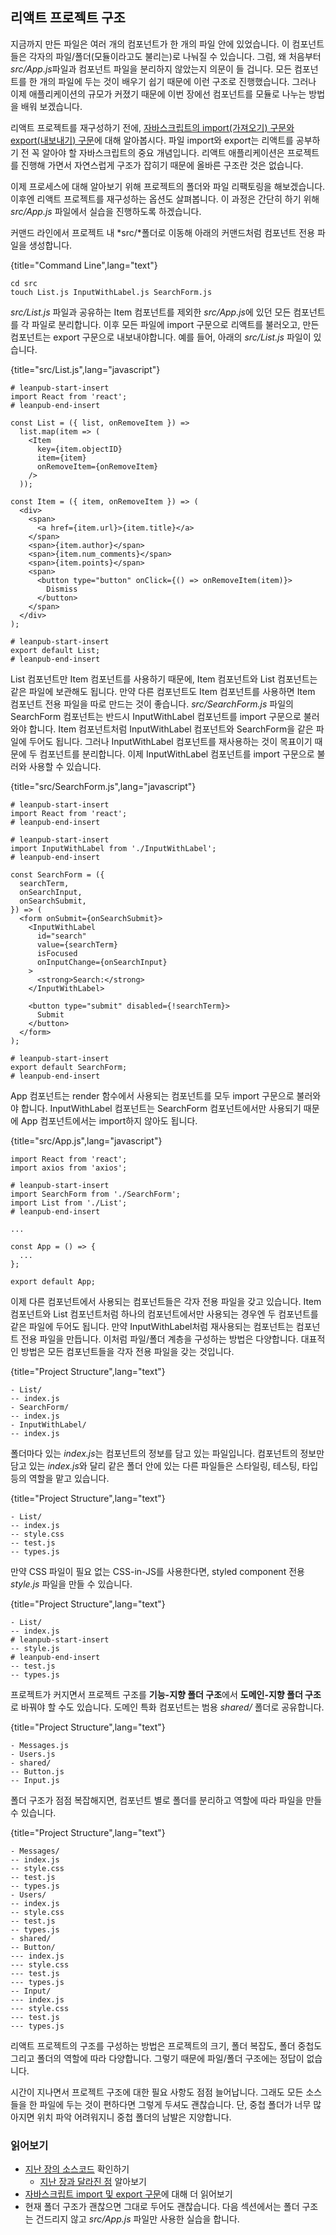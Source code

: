 ## 리액트 프로젝트 구조

지금까지 만든 파일은 여러 개의 컴포넌트가 한 개의 파일 안에 있었습니다. 이 컴포넌트들은 각자의 파일/폴더(모듈이라고도 불리는)로 나눠질 수 있습니다. 그럼, 왜 처음부터 *src/App.js*파일과 컴포넌트 파일을 분리하지 않았는지 의문이 들 겁니다. 모든 컴포넌트를 한 개의 파일에 두는 것이 배우기 쉽기 때문에 이런 구조로 진행했습니다. 그러나 이제 애플리케이션의 규모가 커졌기 때문에 이번 장에선 컴포넌트를 모듈로 나누는 방법을 배워 보겠습니다. 

리액트 프로젝트를 재구성하기 전에, [자바스크립트의 import(가져오기) 구문와 export(내보내기) 구문](https://www.robinwieruch.de/javascript-import-export)에 대해 알아봅시다. 파일 import와 export는 리액트를 공부하기 전 꼭 알아야 할 자바스크립트의 중요 개념입니다. 리액트 애플리케이션은 프로젝트를 진행해 가면서 자연스럽게 구조가 잡히기 때문에 올바른 구조란 것은 없습니다.

이제 프로세스에 대해 알아보기 위해 프로젝트의 폴더와 파일 리팩토링을 해보겠습니다. 이후엔 리액트 프로젝트를 재구성하는 옵션도 살펴봅니다. 이 과정은 간단히 하기 위해 *src/App.js* 파일에서 실습을 진행하도록 하겠습니다. 

커맨드 라인에서 프로젝트 내 *src/*폴더로 이동해 아래의 커맨드처럼 컴포넌트 전용 파일을 생성합니다. 

{title="Command Line",lang="text"}
~~~~~~~
cd src
touch List.js InputWithLabel.js SearchForm.js
~~~~~~~

*src/List.js* 파일과 공유하는 Item 컴포넌트를 제외한  *src/App.js*에 있던 모든 컴포넌트를 각 파일로 분리합니다. 이후 모든 파일에 import 구문으로 리액트를 불러오고, 만든 컴포넌트는 export 구문으로 내보내야합니다. 예를 들어, 아래의 *src/List.js* 파일이 있습니다.

{title="src/List.js",lang="javascript"}
~~~~~~~
# leanpub-start-insert
import React from 'react';
# leanpub-end-insert

const List = ({ list, onRemoveItem }) =>
  list.map(item => (
    <Item
      key={item.objectID}
      item={item}
      onRemoveItem={onRemoveItem}
    />
  ));

const Item = ({ item, onRemoveItem }) => (
  <div>
    <span>
      <a href={item.url}>{item.title}</a>
    </span>
    <span>{item.author}</span>
    <span>{item.num_comments}</span>
    <span>{item.points}</span>
    <span>
      <button type="button" onClick={() => onRemoveItem(item)}>
        Dismiss
      </button>
    </span>
  </div>
);

# leanpub-start-insert
export default List;
# leanpub-end-insert
~~~~~~~

List 컴포넌트만 Item 컴포넌트를 사용하기 때문에, Item 컴포넌트와 List 컴포넌트는 같은 파일에 보관해도 됩니다. 만약 다른 컴포넌트도 Item 컴포넌트를 사용하면 Item 컴포넌트 전용 파일을 따로 만드는 것이 좋습니다. *src/SearchForm.js* 파일의 SearchForm 컴포넌트는 반드시 InputWithLabel 컴포넌트를 import 구문으로 불러와야 합니다. Item 컴포넌트처럼 InputWithLabel 컴포넌트와 SearchForm을 같은 파일에 두어도 됩니다. 그러나 InputWithLabel 컴포넌트를 재사용하는 것이 목표이기 때문에 두 컴포넌트를 분리합니다. 이제 InputWithLabel 컴포넌트를 import 구문으로 불러와 사용할 수 있습니다.

{title="src/SearchForm.js",lang="javascript"}
~~~~~~~
# leanpub-start-insert
import React from 'react';
# leanpub-end-insert

# leanpub-start-insert
import InputWithLabel from './InputWithLabel';
# leanpub-end-insert

const SearchForm = ({
  searchTerm,
  onSearchInput,
  onSearchSubmit,
}) => (
  <form onSubmit={onSearchSubmit}>
    <InputWithLabel
      id="search"
      value={searchTerm}
      isFocused
      onInputChange={onSearchInput}
    >
      <strong>Search:</strong>
    </InputWithLabel>

    <button type="submit" disabled={!searchTerm}>
      Submit
    </button>
  </form>
);

# leanpub-start-insert
export default SearchForm;
# leanpub-end-insert
~~~~~~~

App 컴포넌트는 render 함수에서 사용되는 컴포넌트를 모두 import 구문으로 불러와야 합니다. InputWithLabel 컴포넌트는 SearchForm 컴포넌트에서만 사용되기 때문에 App 컴포넌트에서는 import하지 않아도 됩니다.

{title="src/App.js",lang="javascript"}
~~~~~~~
import React from 'react';
import axios from 'axios';

# leanpub-start-insert
import SearchForm from './SearchForm';
import List from './List';
# leanpub-end-insert

...

const App = () => {
  ...
};

export default App;
~~~~~~~

이제 다른 컴포넌트에서 사용되는 컴포넌트들은 각자 전용 파일을 갖고 있습니다. Item 컴포넌트와 List 컴포넌트처럼 하나의 컴포넌트에서만 사용되는 경우엔 두 컴포넌트를 같은 파일에 두어도 됩니다. 만약 InputWithLabel처럼 재사용되는 컴포넌트는 컴포넌트 전용 파일을 만듭니다. 이처럼 파일/폴더 계층을 구성하는 방법은 다양합니다. 대표적인 방법은 모든 컴포넌트들을 각자 전용 파일을 갖는 것입니다.  

{title="Project Structure",lang="text"}
~~~~~~~
- List/
-- index.js
- SearchForm/
-- index.js
- InputWithLabel/
-- index.js
~~~~~~~

폴더마다 있는 *index.js*는 컴포넌트의 정보를 담고 있는 파일입니다. 컴포넌트의 정보만 담고 있는 *index.js*와 달리 같은 폴더 안에 있는 다른 파일들은 스타일링, 테스팅, 타입 등의 역할을 맡고 있습니다.

{title="Project Structure",lang="text"}
~~~~~~~
- List/
-- index.js
-- style.css
-- test.js
-- types.js
~~~~~~~

만약 CSS 파일이 필요 없는 CSS-in-JS를 사용한다면,  styled component 전용 *style.js* 파일을 만들 수 있습니다. 

{title="Project Structure",lang="text"}
~~~~~~~
- List/
-- index.js
# leanpub-start-insert
-- style.js
# leanpub-end-insert
-- test.js
-- types.js
~~~~~~~

프로젝트가 커지면서 프로젝트 구조를 **기능-지향 폴더 구조**에서 **도메인-지향 폴더 구조**로 바꿔야 할 수도 있습니다.  도메인 특화 컴포넌트는 범용 *shared/* 폴더로 공유합니다.

{title="Project Structure",lang="text"}
~~~~~~~
- Messages.js
- Users.js
- shared/
-- Button.js
-- Input.js
~~~~~~~

폴더 구조가 점점 복잡해지면, 컴포넌트 별로 폴더를 분리하고 역할에 따라 파일을 만들 수 있습니다.

{title="Project Structure",lang="text"}
~~~~~~~
- Messages/
-- index.js
-- style.css
-- test.js
-- types.js
- Users/
-- index.js
-- style.css
-- test.js
-- types.js
- shared/
-- Button/
--- index.js
--- style.css
--- test.js
--- types.js
-- Input/
--- index.js
--- style.css
--- test.js
--- types.js
~~~~~~~

리액트 프로젝트의 구조를 구성하는 방법은 프로젝트의 크기, 폴더 복잡도, 폴더 중첩도 그리고 폴더의 역할에 따라  다양합니다.  그렇기 때문에 파일/폴더 구조에는 정답이 없습니다.

시간이 지나면서 프로젝트 구조에 대한 필요 사항도 점점 늘어납니다. 그래도 모든 소스들을 한 파일에 두는 것이 편하다면 그렇게 두셔도 괜찮습니다. 단, 중첩 폴더가 너무 많아지면 위치 파악 어려워지니 중첩 폴더의 남발은 지양합니다.

### 읽어보기

* [지난 장의 소스코드](https://codesandbox.io/s/github/the-road-to-learn-react/hacker-stories/tree/hs/React-Folder-Structure) 확인하기
  * [지난 장과 달라진 점](https://github.com/the-road-to-learn-react/hacker-stories/compare/hs/react-modern-final...hs/React-Folder-Structure?expand=1) 알아보기
* [자바스크립트 import 및 export 구문](https://www.robinwieruch.de/javascript-import-export)에 대해 더 읽어보기
* 현재 폴더 구조가 괜찮으면 그대로 두어도 괜찮습니다. 다음 섹션에서는 폴더 구조는 건드리지 않고 *src/App.js* 파일만 사용한 실습을 합니다.